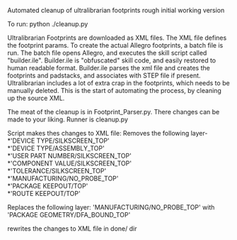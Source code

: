 
Automated cleanup of ultralibrarian footprints
rough initial working version

To run:
python ./cleanup.py

Ultralibrarian Footprints are downloaded as XML files. The XML file defines the footprint params. To create the actual Allegro footprints, a batch file is run. The batch file opens Allegro, and executes the skill script called "builder.ile". Builder.ile is "obfuscated" skill code, and easily restored to human readable format. Builder.ile parses the xml file and creates the footprints and padstacks, and associates with STEP file if present. Ultralibrarian includes a lot of extra crap in the footprints, which needs to be manually deleted. This is the start of automating the process, by cleaning up the source XML.

The meat of the cleanup is in Footprint_Parser.py. There changes can be made to your liking. Runner is cleanup.py

Script makes thes changes to XML file:
Removes the following layer-
*'DEVICE TYPE/SILKSCREEN_TOP'    
*'DEVICE TYPE/ASSEMBLY_TOP'    
*'USER PART NUMBER/SILKSCREEN_TOP'      
*'COMPONENT VALUE/SILKSCREEN_TOP'    
*'TOLERANCE/SILKSCREEN_TOP'    
*'MANUFACTURING/NO_PROBE_TOP'    
*'PACKAGE KEEPOUT/TOP'    
*'ROUTE KEEPOUT/TOP'   

Replaces the following layer: 'MANUFACTURING/NO_PROBE_TOP' with 'PACKAGE GEOMETRY/DFA_BOUND_TOP'

rewrites the changes to XML file in done/ dir




